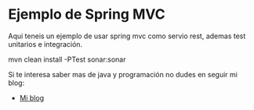 Ejemplo de Spring MVC 
=============

Aqui teneis un ejemplo de usar spring mvc como servio rest, ademas test unitarios e integración.

mvn clean install -PTest sonar:sonar


Si te interesa saber mas de java y programación no dudes en seguir mi blog:

* [Mi blog](http://tirandolineasdecodigo.blogspot.com.es/)

